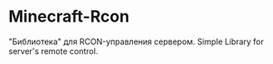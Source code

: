 # Minecraft-Rcon
"Библиотека" для RCON-управления сервером.
Simple Library for server's remote control.
